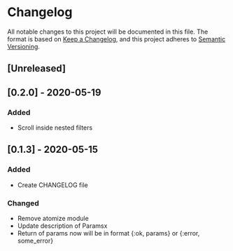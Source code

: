 # Changelog

All notable changes to this project will be documented in this file.
The format is based on [Keep a Changelog](https://keepachangelog.com/en/1.0.0/),
and this project adheres to [Semantic Versioning](https://semver.org/spec/v2.0.0.html).

## [Unreleased]

## [0.2.0] - 2020-05-19
### Added
- Scroll inside nested filters

## [0.1.3] - 2020-05-15
### Added
- Create CHANGELOG file

### Changed
- Remove atomize module
- Update description of Paramsx
- Return of params now will be in format {:ok, params} or {:error, some_error}
